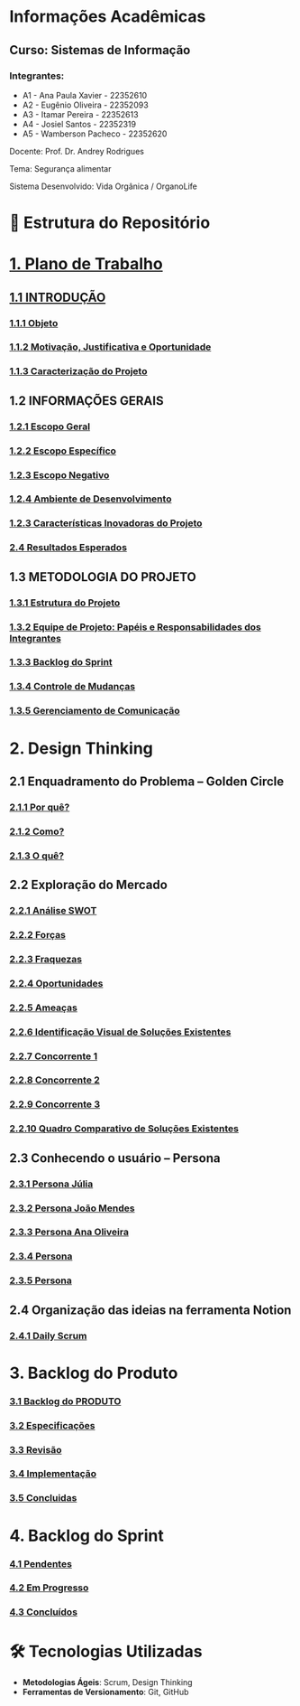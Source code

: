 # Informações Acadêmicas
## Curso: Sistemas de Informação

### Integrantes:

+ A1 - Ana Paula Xavier - 22352610
+ A2 - Eugênio Oliveira - 22352093
+ A3 - Itamar Pereira - 22352613
+ A4 - Josiel Santos - 22352319
+ A5 - Wamberson Pacheco - 22352620


Docente: Prof. Dr. Andrey Rodrigues

Tema: Segurança alimentar

Sistema Desenvolvido: Vida Orgânica / OrganoLife


# 📁 Estrutura do Repositório

# [1. Plano de Trabalho](https://github.com/Pacheco-77/Projeto-Eng-Software-A/blob/main/SPRINT%2001/01%20-%20PLANO%20DE%20TRABALHO/Plano%20de%20Trabalho.md#plano-de-trabalho)
## [1.1 INTRODUÇÃO](https://github.com/Pacheco-77/Projeto-Eng-Software-A/blob/main/SPRINT%2001/01%20-%20PLANO%20DE%20TRABALHO/Plano%20de%20Trabalho.md#1-introdu%C3%A7%C3%A3o)
### [1.1.1 Objeto](https://github.com/Pacheco-77/Projeto-Eng-Software-A/blob/main/SPRINT%2001/01%20-%20PLANO%20DE%20TRABALHO/Plano%20de%20Trabalho.md#11-objetivo)
### [1.1.2 Motivação, Justificativa e Oportunidade](https://github.com/Pacheco-77/Projeto-Eng-Software-A/blob/main/SPRINT%2001/01%20-%20PLANO%20DE%20TRABALHO/Plano%20de%20Trabalho.md#12-motiva%C3%A7%C3%A3o-justificativa-e-oportunidade)
### [1.1.3 Caracterização do Projeto](https://github.com/Pacheco-77/Projeto-Eng-Software-A/blob/main/SPRINT%2001/01%20-%20PLANO%20DE%20TRABALHO/Plano%20de%20Trabalho.md#13-caracteriza%C3%A7%C3%A3o-do-projeto)

## 1.2 INFORMAÇÕES GERAIS
### [1.2.1 Escopo Geral](https://github.com/Pacheco-77/backlog-do-produto/blob/main/1_plano%20_de_trabalho.md#21-escopo-geral)
### [1.2.2 Escopo Específico](https://github.com/Pacheco-77/backlog-do-produto/blob/main/1_plano%20_de_trabalho.md#211-escopo-espec%C3%ADfico)
### [1.2.3 Escopo Negativo](https://github.com/Pacheco-77/backlog-do-produto/edit/main/1_plano%20_de_trabalho.md#212-escopo-negativo)
### [1.2.4 Ambiente de Desenvolvimento](https://github.com/Pacheco-77/backlog-do-produto/blob/main/1_plano%20_de_trabalho.md#22-ambiente-de-desenvolvimento)
### [1.2.3 Características Inovadoras do Projeto](https://github.com/Pacheco-77/backlog-do-produto/blob/main/1_plano%20_de_trabalho.md#23-caracter%C3%ADsticas-inovadoras-do-projeto)
### [2.4 Resultados Esperados](https://github.com/Pacheco-77/backlog-do-produto/blob/main/1_plano%20_de_trabalho.md#24-resultados-esperados)

## 1.3 METODOLOGIA DO PROJETO
### [1.3.1 Estrutura do Projeto](https://github.com/Pacheco-77/backlog-do-produto/blob/main/1_plano%20_de_trabalho.md#31-estrutura-do-projeto)
### [1.3.2 Equipe de Projeto: Papéis e Responsabilidades dos Integrantes](https://github.com/Pacheco-77/backlog-do-produto/blob/main/1_plano%20_de_trabalho.md#32-equipe-de-projeto-pap%C3%A9is-e-responsabilidades-dos-integrantes)
### [1.3.3 Backlog do Sprint](https://github.com/Pacheco-77/backlog-do-produto/blob/main/1_plano%20_de_trabalho.md#33-backlog-do-sprint)
### [1.3.4 Controle de Mudanças](https://github.com/Pacheco-77/backlog-do-produto/blob/main/1_plano%20_de_trabalho.md#34-controle-de-mudan%C3%A7as)
### [1.3.5 Gerenciamento de Comunicação](https://github.com/Pacheco-77/backlog-do-produto/blob/main/1_plano%20_de_trabalho.md#35-gerenciamento-de-comunica%C3%A7%C3%A3o)

# 2. Design Thinking
## 2.1 Enquadramento do Problema – Golden Circle
### [2.1.1 Por quê?](https://github.com/Pacheco-77/backlog-do-produto/blob/main/2_design-thinking.md#por-qu%C3%AA)
### [2.1.2 Como?](https://github.com/Pacheco-77/backlog-do-produto/blob/main/2_design-thinking.md#como)
### [2.1.3 O quê?](https://github.com/Pacheco-77/backlog-do-produto/blob/main/2_design-thinking.md#o-qu%C3%AA)

## 2.2 Exploração do Mercado
### [2.2.1 Análise SWOT](https://github.com/Pacheco-77/backlog-do-produto/blob/main/2_design-thinking.md#a-an%C3%A1lise-swot)
### [2.2.2 Forças](https://github.com/Pacheco-77/backlog-do-produto/blob/main/2_design-thinking.md#for%C3%A7as)
### [2.2.3 Fraquezas](https://github.com/Pacheco-77/backlog-do-produto/blob/main/2_design-thinking.md#fraquezas)
### [2.2.4 Oportunidades](https://github.com/Pacheco-77/backlog-do-produto/blob/main/2_design-thinking.md#oportunidades)
### [2.2.5 Ameaças](https://github.com/Pacheco-77/backlog-do-produto/blob/main/2_design-thinking.md#amea%C3%A7as)
### [2.2.6 Identificação Visual de Soluções Existentes](https://github.com/Pacheco-77/backlog-do-produto/blob/main/2_design-thinking.md#b-identifica%C3%A7%C3%A3o-visual-de-solu%C3%A7%C3%B5es-existentes)
### [2.2.7 Concorrente 1](https://github.com/Pacheco-77/backlog-do-produto/blob/main/2_design-thinking.md#concorrente-1)
### [2.2.8 Concorrente 2](https://github.com/Pacheco-77/backlog-do-produto/blob/main/2_design-thinking.md#concorrente-2)
### [2.2.9 Concorrente 3](https://github.com/Pacheco-77/backlog-do-produto/blob/main/2_design-thinking.md#concorrente-3)
### [2.2.10 Quadro Comparativo de Soluções Existentes](https://github.com/Pacheco-77/backlog-do-produto/blob/main/2_design-thinking.md#c-quadro-comparativo-de-solu%C3%A7%C3%B5es-existentes)

## 2.3 Conhecendo o usuário – Persona
### [2.3.1 Persona Júlia](https://github.com/Pacheco-77/backlog-do-produto/blob/main/2_design-thinking.md#231-persona-j%C3%BAlia)
### [2.3.2 Persona João Mendes](https://github.com/Pacheco-77/backlog-do-produto/blob/main/2_design-thinking.md#232-persona-jo%C3%A3o-mendes)
### [2.3.3 Persona Ana Oliveira](https://github.com/Pacheco-77/backlog-do-produto/blob/main/2_design-thinking.md#233-persona-ana-oliveira)
### [2.3.4 Persona](https://github.com/Pacheco-77/backlog-do-produto/blob/main/2_design-thinking.md#234-persona-4)
### [2.3.5 Persona](https://github.com/Pacheco-77/backlog-do-produto/blob/main/2_design-thinking.md#235-persona-5)

## 2.4 Organização das ideias na ferramenta Notion
### [2.4.1 Daily Scrum]()

# 3. Backlog do Produto
### [3.1 Backlog do PRODUTO]()
### [3.2 Especificações]()
### [3.3 Revisão]() 
### [3.4 Implementação]()
### [3.5 Concluidas]() 

# 4. Backlog do Sprint
### [4.1 Pendentes]()
### [4.2 Em Progresso]()
### [4.3 Concluídos]()

# 🛠️ Tecnologias Utilizadas

- **Metodologias Ágeis**: Scrum, Design Thinking
- **Ferramentas de Versionamento**: Git, GitHub


